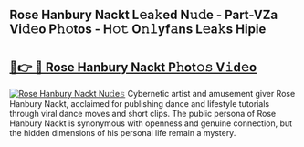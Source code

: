 ## Rose Hanbury Nackt L𝚎a𝚔ed N𝚞𝚍e - Part-VZa Vi𝚍𝚎o P𝚑𝚘tos - H𝚘𝚝 O𝚗𝚕yf𝚊ns L𝚎a𝚔s Hipie

# <h2><a href="http://kfelwl.oniu.top/?m=Rose+Hanbury+Nackt">🔗👉 🔴 Rose Hanbury Nackt P𝚑ot𝚘𝚜 V𝚒d𝚎o</a></h2>

[![Rose Hanbury Nackt Nu𝚍e𝚜](https://i.imgur.com/0qMVB7G.gif)](http://kfelwl.oniu.top/?m=Rose+Hanbury+Nackt)
Cybernetic artist and amusement giver Rose Hanbury Nackt, acclaimed for publishing dance and lifestyle tutorials through viral dance moves and short clips. The public persona of Rose Hanbury Nackt is synonymous with openness and genuine connection, but the hidden dimensions of his personal life remain a mystery.  
